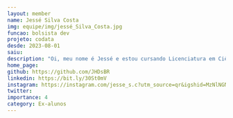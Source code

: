 ```yaml
---
layout: member
name: Jessé Silva Costa 
img: equipe/img/jessé_Silva_Costa.jpg
funcao: bolsista dev
projeto: codata
desde: 2023-08-01
saiu: 
description: "Oi, meu nome é Jessé e estou cursando Licenciatura em Ciência da Computação no Campus IV. Sou desenvolvedor full stack em python há poucos mais de 4 anos, além disso gosto de desenvolver jogos com c#."
home_page: 
github: https://github.com/JHDsBR
linkedin: https://bit.ly/30St0mV
instagram: https://instagram.com/jesse_s.c?utm_source=qr&igshid=MzNlNGNkZWQ4Mg%3D%3D
twitter: 
importance: 4
category: Ex-alunos
---
```

